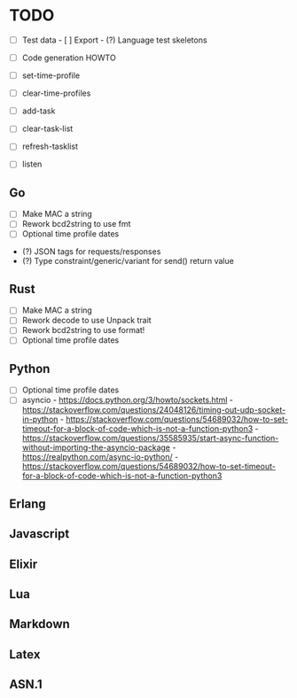 # TODO

- [ ] Test data
      - [ ] Export
      - (?) Language test skeletons
- [ ] Code generation HOWTO

- [ ] set-time-profile
- [ ] clear-time-profiles
- [ ] add-task
- [ ] clear-task-list
- [ ] refresh-tasklist
- [ ] listen

## Go
- [ ] Make MAC a string
- [ ] Rework bcd2string to use fmt
- [ ] Optional time profile dates
- (?) JSON tags for requests/responses
- (?) Type constraint/generic/variant for send() return value

## Rust
- [ ] Make MAC a string
- [ ] Rework decode to use Unpack trait
- [ ] Rework bcd2string to use format!
- [ ] Optional time profile dates

## Python
- [ ] Optional time profile dates
- [ ] asyncio
      - https://docs.python.org/3/howto/sockets.html
      - https://stackoverflow.com/questions/24048126/timing-out-udp-socket-in-python
      - https://stackoverflow.com/questions/54689032/how-to-set-timeout-for-a-block-of-code-which-is-not-a-function-python3
      - https://stackoverflow.com/questions/35585935/start-async-function-without-importing-the-asyncio-package
      - https://realpython.com/async-io-python/
      - https://stackoverflow.com/questions/54689032/how-to-set-timeout-for-a-block-of-code-which-is-not-a-function-python3

## Erlang

## Javascript

## Elixir

## Lua

## Markdown

## Latex

## ASN.1

